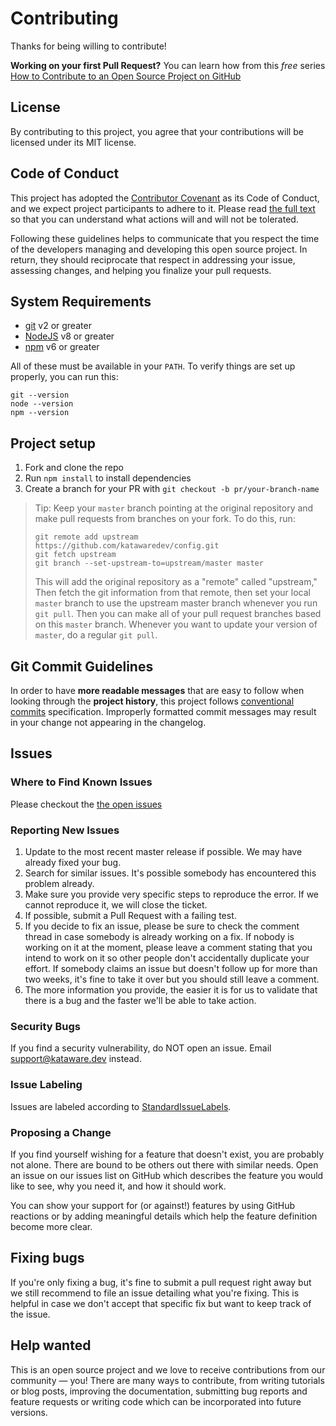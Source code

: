 # Contributing

Thanks for being willing to contribute!

**Working on your first Pull Request?** You can learn how from this _free_
series [How to Contribute to an Open Source Project on GitHub](https://egghead.io/series/how-to-contribute-to-an-open-source-project-on-github)

## License

By contributing to this project, you agree that your contributions will be licensed under its MIT license.

## Code of Conduct

This project has adopted the [Contributor Covenant](https://www.contributor-covenant.org/) as its Code of Conduct, and we expect project participants to adhere to it. Please read [the full text](https://github.com/katawaredev/config/blob/master/CODE_OF_CONDUCT.md) so that you can understand what actions will and will not be tolerated.

Following these guidelines helps to communicate that you respect the time of the developers managing and developing this open source project. In return, they should reciprocate that respect in addressing your issue, assessing changes, and helping you finalize your pull requests.

## System Requirements

- [git](https://git-scm.com/) v2 or greater
- [NodeJS](https://nodejs.org) v8 or greater
- [npm](https://www.npmjs.com/) v6 or greater

All of these must be available in your `PATH`. To verify things are set up
properly, you can run this:

```shell
git --version
node --version
npm --version
```

## Project setup

1. Fork and clone the repo
2. Run `npm install` to install dependencies
3. Create a branch for your PR with `git checkout -b pr/your-branch-name`

> Tip: Keep your `master` branch pointing at the original repository and make
> pull requests from branches on your fork. To do this, run:
>
> ```shell
> git remote add upstream https://github.com/katawaredev/config.git
> git fetch upstream
> git branch --set-upstream-to=upstream/master master
> ```
>
> This will add the original repository as a "remote" called "upstream," Then
> fetch the git information from that remote, then set your local `master`
> branch to use the upstream master branch whenever you run `git pull`. Then you
> can make all of your pull request branches based on this `master` branch.
> Whenever you want to update your version of `master`, do a regular `git pull`.

## Git Commit Guidelines

In order to have **more readable messages** that are easy to follow when looking through the **project history**, this project follows [conventional commits](https://www.conventionalcommits.org/) specification. Improperly formatted commit messages may result in your change not appearing in the changelog.

## Issues

### Where to Find Known Issues

Please checkout the [the open issues](https://github.com/katawaredev/config/issues)

### Reporting New Issues

1. Update to the most recent master release if possible. We may have already fixed your bug.
2. Search for similar issues. It's possible somebody has encountered this problem already.
3. Make sure you provide very specific steps to reproduce the error. If we cannot reproduce it, we will close the ticket.
4. If possible, submit a Pull Request with a failing test.
5. If you decide to fix an issue, please be sure to check the comment thread in case somebody is already working on a fix. If nobody is working on it at the moment, please leave a comment stating that you intend to work on it so other people don't accidentally duplicate your effort. If somebody claims an issue but doesn't follow up for more than two weeks, it's fine to take it over but you should still leave a comment.
6. The more information you provide, the easier it is for us to validate that there is a bug and the faster we'll be able to take action.

### Security Bugs

If you find a security vulnerability, do NOT open an issue. Email [support@kataware.dev](mailto:support@kataware.dev) instead.

### Issue Labeling

Issues are labeled according to [StandardIssueLabels](https://github.com/wagenet/StandardIssueLabels).

### Proposing a Change

If you find yourself wishing for a feature that doesn't exist, you are probably not alone. There are bound to be others out there with similar needs. Open an issue on our issues list on GitHub which describes the feature you would like to see, why you need it, and how it should work.

You can show your support for (or against!) features by using GitHub reactions or by adding meaningful details which help the feature definition become more clear.

## Fixing bugs

If you're only fixing a bug, it's fine to submit a pull request right away but we still recommend to file an issue detailing what you're fixing. This is helpful in case we don't accept that specific fix but want to keep track of the issue.

## Help wanted

This is an open source project and we love to receive contributions from our community — you! There are many ways to contribute, from writing tutorials or blog posts, improving the documentation, submitting bug reports and feature requests or writing code which can be incorporated into future versions.
